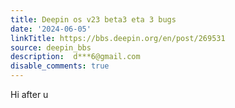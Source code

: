 ```yaml
---
title: Deepin os v23 beta3 eta 3 bugs
date: '2024-06-05'
linkTitle: https://bbs.deepin.org/en/post/269531
source: deepin_bbs
description:  d***6@gmail.com 
disable_comments: true
---
```

Hi after u
